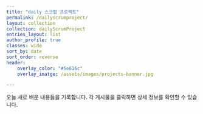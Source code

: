 ```yaml
---
title: "daily 스크럼 프로젝트"
permalink: /dailyscrumproject/
layout: collection
collection: dailyScrumProject
entries_layout: list
author_profile: true
classes: wide
sort_by: date
sort_order: reverse
header:
    overlay_color: "#5e616c"
    overlay_imatge: /assets/images/projects-banner.jpg

---
```


오늘 새로 배운 내용들을 기록합니다. 각 게시물을 클릭하면 상세 정보를 확인할 수 있습니다.
